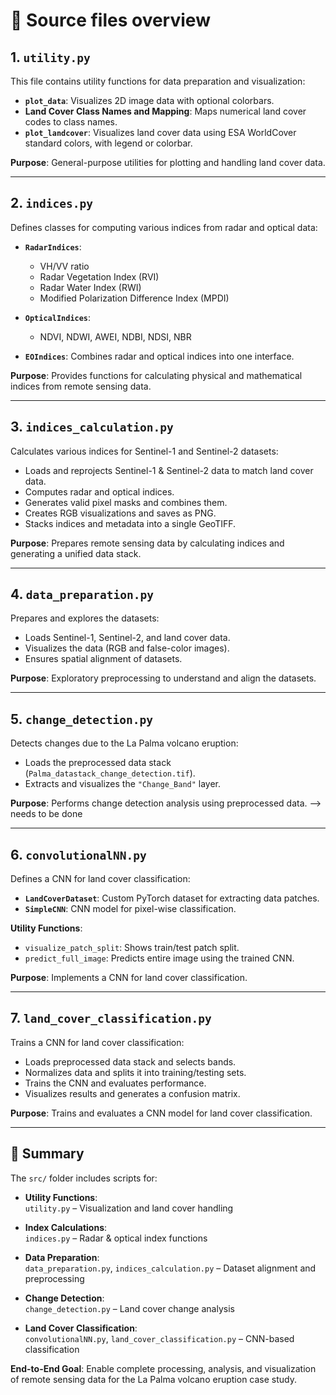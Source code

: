# 📁 Source files overview

## 1. `utility.py`
This file contains utility functions for data preparation and visualization:

- **`plot_data`**: Visualizes 2D image data with optional colorbars.
- **Land Cover Class Names and Mapping**: Maps numerical land cover codes to class names.
- **`plot_landcover`**: Visualizes land cover data using ESA WorldCover standard colors, with legend or colorbar.

**Purpose**: General-purpose utilities for plotting and handling land cover data.

---

## 2. `indices.py`
Defines classes for computing various indices from radar and optical data:

- **`RadarIndices`**: 
  - VH/VV ratio  
  - Radar Vegetation Index (RVI)  
  - Radar Water Index (RWI)  
  - Modified Polarization Difference Index (MPDI)

- **`OpticalIndices`**:  
  - NDVI, NDWI, AWEI, NDBI, NDSI, NBR

- **`EOIndices`**: Combines radar and optical indices into one interface.

**Purpose**: Provides functions for calculating physical and mathematical indices from remote sensing data.

---

## 3. `indices_calculation.py`
Calculates various indices for Sentinel-1 and Sentinel-2 datasets:

- Loads and reprojects Sentinel-1 & Sentinel-2 data to match land cover data.
- Computes radar and optical indices.
- Generates valid pixel masks and combines them.
- Creates RGB visualizations and saves as PNG.
- Stacks indices and metadata into a single GeoTIFF.

**Purpose**: Prepares remote sensing data by calculating indices and generating a unified data stack.

---

## 4. `data_preparation.py`
Prepares and explores the datasets:

- Loads Sentinel-1, Sentinel-2, and land cover data.
- Visualizes the data (RGB and false-color images).
- Ensures spatial alignment of datasets.

**Purpose**: Exploratory preprocessing to understand and align the datasets.

---

## 5. `change_detection.py`
Detects changes due to the La Palma volcano eruption:

- Loads the preprocessed data stack (`Palma_datastack_change_detection.tif`).
- Extracts and visualizes the `"Change_Band"` layer.

**Purpose**: Performs change detection analysis using preprocessed data. --> needs to be done

---

## 6. `convolutionalNN.py`
Defines a CNN for land cover classification:

- **`LandCoverDataset`**: Custom PyTorch dataset for extracting data patches.
- **`SimpleCNN`**: CNN model for pixel-wise classification.

**Utility Functions**:
- `visualize_patch_split`: Shows train/test patch split.
- `predict_full_image`: Predicts entire image using the trained CNN.

**Purpose**: Implements a CNN for land cover classification.

---

## 7. `land_cover_classification.py`
Trains a CNN for land cover classification:

- Loads preprocessed data stack and selects bands.
- Normalizes data and splits it into training/testing sets.
- Trains the CNN and evaluates performance.
- Visualizes results and generates a confusion matrix.

**Purpose**: Trains and evaluates a CNN model for land cover classification.

---

## 🧾 Summary

The `src/` folder includes scripts for:

- **Utility Functions**:  
  `utility.py` – Visualization and land cover handling

- **Index Calculations**:  
  `indices.py` – Radar & optical index functions

- **Data Preparation**:  
  `data_preparation.py`, `indices_calculation.py` – Dataset alignment and preprocessing

- **Change Detection**:  
  `change_detection.py` – Land cover change analysis

- **Land Cover Classification**:  
  `convolutionalNN.py`, `land_cover_classification.py` – CNN-based classification

**End-to-End Goal**: Enable complete processing, analysis, and visualization of remote sensing data for the La Palma volcano eruption case study.
